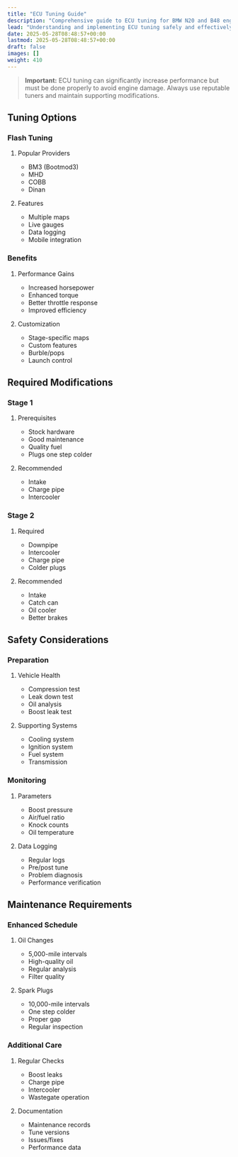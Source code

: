 ```yaml
---
title: "ECU Tuning Guide"
description: "Comprehensive guide to ECU tuning for BMW N20 and B48 engines"
lead: "Understanding and implementing ECU tuning safely and effectively"
date: 2025-05-28T08:48:57+00:00
lastmod: 2025-05-28T08:48:57+00:00
draft: false
images: []
weight: 410
---
```


> **Important:** ECU tuning can significantly increase performance but must be done properly to avoid engine damage. Always use reputable tuners and maintain supporting modifications.

## Tuning Options

### Flash Tuning
1. Popular Providers
   - BM3 (Bootmod3)
   - MHD
   - COBB
   - Dinan

2. Features
   - Multiple maps
   - Live gauges
   - Data logging
   - Mobile integration

### Benefits
1. Performance Gains
   - Increased horsepower
   - Enhanced torque
   - Better throttle response
   - Improved efficiency

2. Customization
   - Stage-specific maps
   - Custom features
   - Burble/pops
   - Launch control

## Required Modifications

### Stage 1
1. Prerequisites
   - Stock hardware
   - Good maintenance
   - Quality fuel
   - Plugs one step colder

2. Recommended
   - Intake
   - Charge pipe
   - Intercooler

### Stage 2
1. Required
   - Downpipe
   - Intercooler
   - Charge pipe
   - Colder plugs

2. Recommended
   - Intake
   - Catch can
   - Oil cooler
   - Better brakes

## Safety Considerations

### Preparation
1. Vehicle Health
   - Compression test
   - Leak down test
   - Oil analysis
   - Boost leak test

2. Supporting Systems
   - Cooling system
   - Ignition system
   - Fuel system
   - Transmission

### Monitoring
1. Parameters
   - Boost pressure
   - Air/fuel ratio
   - Knock counts
   - Oil temperature

2. Data Logging
   - Regular logs
   - Pre/post tune
   - Problem diagnosis
   - Performance verification

## Maintenance Requirements

### Enhanced Schedule
1. Oil Changes
   - 5,000-mile intervals
   - High-quality oil
   - Regular analysis
   - Filter quality

2. Spark Plugs
   - 10,000-mile intervals
   - One step colder
   - Proper gap
   - Regular inspection

### Additional Care
1. Regular Checks
   - Boost leaks
   - Charge pipe
   - Intercooler
   - Wastegate operation

2. Documentation
   - Maintenance records
   - Tune versions
   - Issues/fixes
   - Performance data 